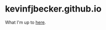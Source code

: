 kevinfjbecker.github.io
=======================

What I'm up to [here](https://kevinfjbecker.github.io).
